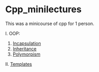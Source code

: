 # Cpp_minilectures
This was a minicourse of cpp for 1 person.

I. OOP:
1. [Incapsulation](oop/incapsulation)
2. [Inheritance](oop/inheritance)
3. [Polymorpism](oop/polymorph)

II. [Templates](templates)
